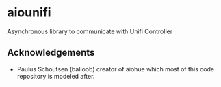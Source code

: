 # aiounifi
Asynchronous library to communicate with Unifi Controller

## Acknowledgements
* Paulus Schoutsen (balloob) creator of aiohue which most of this code repository is modeled after.